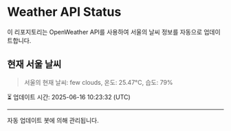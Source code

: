 
# Weather API Status

이 리포지토리는 OpenWeather API를 사용하여 서울의 날씨 정보를 자동으로 업데이트합니다.

## 현재 서울 날씨
> 서울의 현재 날씨: few clouds, 온도: 25.47°C, 습도: 79%

⏳ 업데이트 시간: 2025-06-16 10:23:32 (UTC)

---
자동 업데이트 봇에 의해 관리됩니다.
